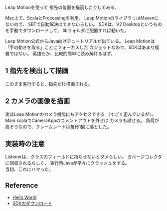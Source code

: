Leap Motionを使って
指先の位置を描画したりしてみる。

Mac上で、ScalaとProcessingを利用。
Leap MotionのライブラリはMavenにないので、
SBTで自動解決はできないらしい。
SDKは、V2 Desktopというものを手動でダウンロードして、
libフォルダに配置すれば動いた。

Leap Motion公式からJava向けチュートリアルが出ている。
Leap Motionは「手の動きを取る」ことにフォーカスした
ガジェットなので、SDKはあまり複雑ではない。
英語だか、比較的簡単に読み解けるはず。

## 1 指先を検出して描画
このまま実行すると、指先だけ描画される。

## 2 カメラの画像を描画
実はLeap Motionのカメラ機能にもアクセスできる
（すごく歪んでいるが）。  
Main.scalaでCameraAppのコメントアウトを外せば
カメラも試せる。
負荷が高そうなので、フレームレートは毎秒1回に落とした。

## 実装時の注意
Listenerは、クラスのフィールドに持たせないとダメらしい。
ガベージコレクタに回収されるらしく、
実行時Javaが早々にクラッシュをする。  
当初、これにハマった。

## Reference
- [Hello World](https://developer.leapmotion.com/documentation/java/devguide/Sample_Tutorial.html)
- [SDKのダウンロード](https://developer-archive.leapmotion.com/v2)